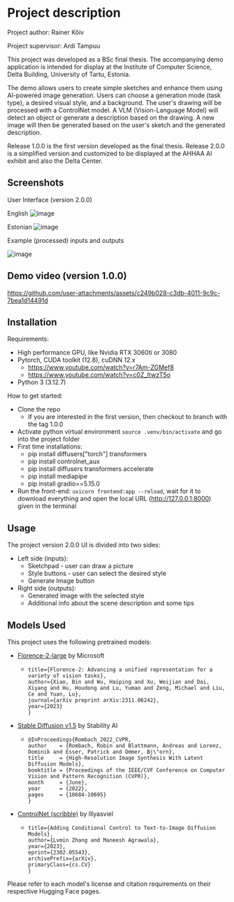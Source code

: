 # Project description
Project author: Rainer Kõiv

Project supervisor: Ardi Tampuu

This project was developed as a BSc final thesis. The accompanying demo application is intended for display at the Institute of Computer Science, Delta Building, University of Tartu, Estonia.

The demo allows users to create simple sketches and enhance them using AI-powered image generation. Users can choose a generation mode (task type), a desired visual style, and a background. 
The user's drawing will be processed with a ControlNet model. A VLM (Vision-Language Model) will detect an object or generate a description based on the drawing. A new image will then be generated based on the user's sketch and the generated description.

Release 1.0.0 is the first version developed as the final thesis.
Release 2.0.0 is a simplified version and customized to be displayed at the AHHAA AI exhibit and also the Delta Center.

## Screenshots
User Interface (version 2.0.0)

English
![image](https://github.com/user-attachments/assets/4994b9a3-59b8-4895-a06e-a43683aa6cf3)

Estonian
![image](https://github.com/user-attachments/assets/8c37fea9-2ae9-4da3-adaa-761f5b4710fc)


Example (processed) inputs and outputs

![image](https://github.com/user-attachments/assets/bb863385-c2b0-4026-981a-dc19a27677bc)

## Demo video (version 1.0.0)
https://github.com/user-attachments/assets/c249b028-c3db-4011-9c9c-7bea1d14491d



## Installation
Requirements:
- High performance GPU, like Nvidia RTX 3060ti or 3080
- Pytorch, CUDA toolkit (12.8), cuDNN 12.x
   - https://www.youtube.com/watch?v=r7Am-ZGMef8
   - https://www.youtube.com/watch?v=c0Z_ItwzT5o
- Python 3 (3.12.7)

How to get started:
- Clone the repo
    - If you are interested in the first version, then checkout to branch with the tag 1.0.0
- Activate python virtual environment ``source .venv/bin/activate`` and go into the project folder
- First time installations:
    - pip install diffusers["torch"] transformers
    - pip install controlnet_aux
    - pip install diffusers transformers accelerate
    - pip install mediapipe
    - pip install gradio==5.15.0
- Run the front-end: ``uvicorn frontend:app --reload``, wait for it to download everything and open the local URL (http://127.0.0.1:8000) given in the terminal

## Usage
The project version 2.0.0 UI is divided into two sides:
  - Left side (inputs):
    - Sketchpad - user can draw a picture
    - Style buttons - user can select the desired style
    - Generate Image button
  - Right side (outputs):
    - Generated image with the selected style
    - Additional info about the scene description and some tips

## Models Used

This project uses the following pretrained models:

- [Florence-2-large](https://huggingface.co/microsoft/Florence-2-large) by Microsoft
  -   ```@article{xiao2023florence,
      title={Florence-2: Advancing a unified representation for a variety of vision tasks},
      author={Xiao, Bin and Wu, Haiping and Xu, Weijian and Dai, Xiyang and Hu, Houdong and Lu, Yumao and Zeng, Michael and Liu, Ce and Yuan, Lu},
      journal={arXiv preprint arXiv:2311.06242},
      year={2023}
      }
- [Stable Diffusion v1.5](https://huggingface.co/stable-diffusion-v1-5/stable-diffusion-v1-5) by Stability AI
  -     @InProceedings{Rombach_2022_CVPR,
        author    = {Rombach, Robin and Blattmann, Andreas and Lorenz, Dominik and Esser, Patrick and Ommer, Bj\"orn},
        title     = {High-Resolution Image Synthesis With Latent Diffusion Models},
        booktitle = {Proceedings of the IEEE/CVF Conference on Computer Vision and Pattern Recognition (CVPR)},
        month     = {June},
        year      = {2022},
        pages     = {10684-10695}
        }


- [ControlNet (scribble)](https://huggingface.co/lllyasviel/sd-controlnet-scribble) by lllyasviel
  - ```@misc{zhang2023adding,
    title={Adding Conditional Control to Text-to-Image Diffusion Models},
    author={Lvmin Zhang and Maneesh Agrawala},
    year={2023},
    eprint={2302.05543},
    archivePrefix={arXiv},
    primaryClass={cs.CV}
    }
Please refer to each model's license and citation requirements on their respective Hugging Face pages.
